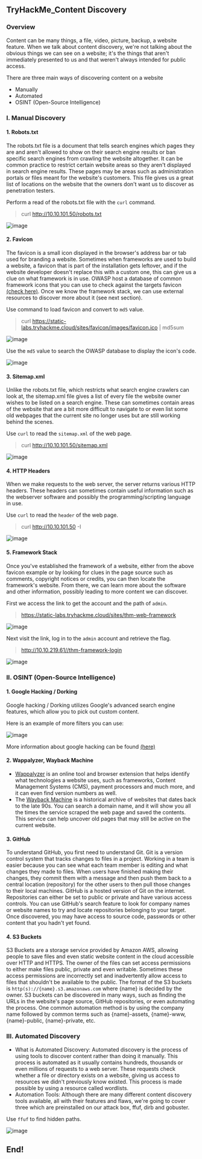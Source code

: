 ## TryHackMe_Content Discovery

### Overview 

Content can be many things, a file, video, picture, backup, a website feature.  When we talk about content discovery, we're not talking about the obvious things we can see on a website; it's the things that aren't immediately presented to us and that weren't always intended for public access.

There are three main ways of discovering content on a website

*  Manually
*  Automated
*  OSINT (Open-Source Intelligence)

### I. Manual Discovery 

#### 1. Robots.txt

The robots.txt file is a document that tells search engines which pages they are and aren't allowed to show on their search engine results or ban specific search engines from crawling the website altogether. 
It can be common practice to restrict certain website areas so they aren't displayed in search engine results. These pages may be areas such as administration portals or files meant for the website's customers.
This file gives us a great list of locations on the website that the owners don't want us to discover as penetration testers.

Perform a read of the robots.txt file with the `curl` command.
> curl http://10.10.101.50/robots.txt

![image](https://user-images.githubusercontent.com/63194321/149931621-df5a7855-6c91-482c-a974-cd6bbd161e1b.png)

#### 2. Favicon

The favicon is a small icon displayed in the browser's address bar or tab used for branding a website.
Sometimes when frameworks are used to build a website, a favicon that is part of the installation gets leftover, 
and if the website developer doesn't replace this with a custom one, this can give us a clue on what framework is in use. 
OWASP host a database of common framework icons that you can use to check against the targets favicon [(check here)](https://wiki.owasp.org/index.php/OWASP_favicon_database). 
Once we know the framework stack, we can use external resources to discover more about it (see next section).

Use command to load favicon and convert to `md5` value.
> curl https://static-labs.tryhackme.cloud/sites/favicon/images/favicon.ico | md5sum

![image](https://user-images.githubusercontent.com/63194321/149932182-c52440c9-4f10-4060-8464-dfade92e165a.png)

Use the `md5` value to search the OWASP database to display the icon's code.

![image](https://user-images.githubusercontent.com/63194321/149932376-8231a522-55ea-4e5a-a060-2ca053b7d48f.png)

#### 3.  Sitemap.xml

Unlike the robots.txt file, which restricts what search engine crawlers can look at, the sitemap.xml file gives a list of every file the website owner wishes to be listed on a search engine. 
These can sometimes contain areas of the website that are a bit more difficult to navigate to or even list some old webpages that the current site no longer uses but are still working behind the scenes.


Use `curl` to read the `sitemap.xml` of the web page.
> curl http://10.10.101.50/sitemap.xml  

![image](https://user-images.githubusercontent.com/63194321/149932775-8523d281-5ed2-4e10-975d-65f9117ff4aa.png)

#### 4. HTTP Headers

When we make requests to the web server, the server returns various HTTP headers. 
These headers can sometimes contain useful information such as the webserver software and possibly the programming/scripting language in use.

Use `curl` to read the `header` of the web page.
> curl http://10.10.101.50 -I 

![image](https://user-images.githubusercontent.com/63194321/149933076-e19653f9-6e85-402e-bd24-edb600769150.png)


#### 5. Framework Stack

Once you've established the framework of a website, either from the above favicon example or by looking for clues in the page source such as comments, 
copyright notices or credits, you can then locate the framework's website. From there, we can learn more about the software and other information, possibly leading to more content we can discover.

First we access the link to get the account and the path of `admin`.
>  https://static-labs.tryhackme.cloud/sites/thm-web-framework

![image](https://user-images.githubusercontent.com/63194321/149957585-f314b950-94c9-4170-9bf1-edef78a8a1a7.png)


Next visit the link, log in to the `admin` account and retrieve the flag.
> http://10.10.219.61//thm-framework-login

![image](https://user-images.githubusercontent.com/63194321/149958549-5c38ddd2-406e-442e-9c6e-66f55a51dc7b.png)

### II. OSINT (Open-Source Intelligence)

#### 1. Google Hacking / Dorking

Google hacking / Dorking utilizes Google's advanced search engine features, which allow you to pick out custom content.

Here is an example of more filters you can use:

![image](https://user-images.githubusercontent.com/63194321/149959165-a3254685-2d6e-4df1-92bd-377f54b26ce9.png)

More information about google hacking can be found [(here)](https://en.wikipedia.org/wiki/Google_hacking)

#### 2. Wappalyzer, Wayback Machine

* [Wappalyzer](https://www.wappalyzer.com/) is an online tool and browser extension that helps identify what technologies a website uses, such as frameworks, Content Management Systems (CMS), payment processors and much more, and it can even find version numbers as well.
* The [Wayback Machine](https://archive.org/web/) is a historical archive of websites that dates back to the late 90s. You can search a domain name, and it will show you all the times the service scraped the web page and saved the contents. This service can help uncover old pages that may still be active on the current website.

#### 3. GitHub

To understand GitHub, you first need to understand Git. Git is a version control system that tracks changes to files in a project.
Working in a team is easier because you can see what each team member is editing and what changes they made to files. When users have finished making their changes, 
they commit them with a message and then push them back to a central location (repository) for the other users to then pull those changes to their local machines.
GitHub is a hosted version of Git on the internet. Repositories can either be set to public or private and have various access controls. 
You can use GitHub's search feature to look for company names or website names to try and locate repositories belonging to your target. 
Once discovered, you may have access to source code, passwords or other content that you hadn't yet found.

#### 4. S3 Buckets

S3 Buckets are a storage service provided by Amazon AWS, allowing people to save files and even static website content in the cloud accessible over HTTP and HTTPS. The owner of the files can set access permissions to either make files public, private and even writable. Sometimes these access permissions are incorrectly set and inadvertently allow access to files that shouldn't be available to the public. The format of the S3 buckets is `http(s)://{name}.s3.amazonaws.com` where {name} is decided by the owner. S3 buckets can be discovered in many ways, such as finding the URLs in the website's page source, GitHub repositories, or even automating the process. One common automation method is by using the company name followed by common terms such as {name}-assets, {name}-www, {name}-public, {name}-private, etc.

### III. Automated Discovery

* What is Automated Discovery: Automated discovery is the process of using tools to discover content rather than doing it manually. This process is automated as it usually contains hundreds, thousands or even millions of requests to a web server. These requests check whether a file or directory exists on a website, giving us access to resources we didn't previously know existed. This process is made possible by using a resource called wordlists.
* Automation Tools: Although there are many different content discovery tools available, all with their features and flaws, we're going to cover three which are preinstalled on our attack box, ffuf, dirb and gobuster.

Use `ffuf` to find hidden paths.

![image](https://user-images.githubusercontent.com/63194321/149961701-30c368dd-faaa-4834-9a00-45e53294862d.png)

## End! 
  






